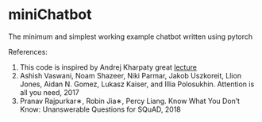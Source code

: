 # miniChatbot

The minimum and simplest working example chatbot written using pytorch

References:
1. This code is inspired by Andrej Kharpaty great [lecture]("https://www.youtube.com/watch?v=PaCmpygFfXo&t=1274s")
2. Ashish Vaswani, Noam Shazeer, Niki Parmar, Jakob Uszkoreit, Llion Jones, Aidan N. Gomez, Lukasz Kaiser,
and Illia Polosukhin. Attention is all you need, 2017
3. Pranav Rajpurkar∗, Robin Jia∗, Percy Liang. Know What You Don’t Know: Unanswerable Questions for SQuAD, 2018
